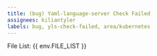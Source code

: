 ```yaml
---
title: (bug) Yaml-language-server Check Failed
assignees: kiliantyler
labels: bug, yls-check-failed, area/kubernetes
---
```

File List:
{{ env.FILE_LIST }}
